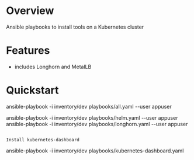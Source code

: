 # Overview
Ansible playbooks to install tools on a Kubernetes cluster


# Features
- includes Longhorn and MetalLB


# Quickstart

ansible-playbook -i inventory/dev playbooks/all.yaml --user appuser

ansible-playbook -i inventory/dev playbooks/helm.yaml --user appuser
ansible-playbook -i inventory/dev playbooks/longhorn.yaml --user appuser
```

Install kubernetes-dashboard
```
ansible-playbook -i inventory/dev playbooks/kubernetes-dashboard.yaml
```
